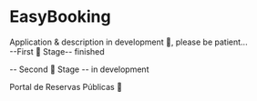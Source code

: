 # EasyBooking
Application &amp; description in development 🧩, please be patient...  
--First 🎯 Stage-- finished

-- Second 🚀 Stage -- in development

Portal de Reservas Públicas 📅

